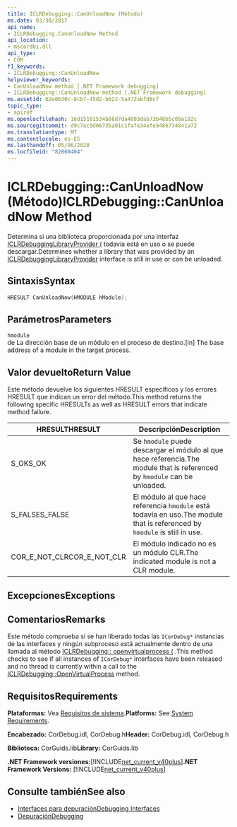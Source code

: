 ```yaml
---
title: ICLRDebugging::CanUnloadNow (Método)
ms.date: 03/30/2017
api_name:
- ICLRDebugging.CanUnloadNow Method
api_location:
- mscordbi.dll
api_type:
- COM
f1_keywords:
- ICLRDebugging::CanUnloadNow
helpviewer_keywords:
- CanUnloadNow method [.NET Framework debugging]
- ICLRDebugging::CanUnloadNow method [.NET Framework debugging]
ms.assetid: 62e0630c-8cb7-45d2-b622-5a472abfd8cf
topic_type:
- apiref
ms.openlocfilehash: 16d15101534b88d7da4093dab73b48b5c09a192c
ms.sourcegitcommit: d9c7ac5d06735a01c1fafe34efe9486734841a72
ms.translationtype: MT
ms.contentlocale: es-ES
ms.lasthandoff: 05/06/2020
ms.locfileid: "82860404"
---
```

# <a name="iclrdebuggingcanunloadnow-method"></a><span data-ttu-id="f941f-102">ICLRDebugging::CanUnloadNow (Método)</span><span class="sxs-lookup"><span data-stu-id="f941f-102">ICLRDebugging::CanUnloadNow Method</span></span>
<span data-ttu-id="f941f-103">Determina si una biblioteca proporcionada por una interfaz [ICLRDebuggingLibraryProvider (](iclrdebugginglibraryprovider-interface.md) todavía está en uso o se puede descargar.</span><span class="sxs-lookup"><span data-stu-id="f941f-103">Determines whether a library that was provided by an [ICLRDebuggingLibraryProvider](iclrdebugginglibraryprovider-interface.md) interface is still in use or can be unloaded.</span></span>  
  
## <a name="syntax"></a><span data-ttu-id="f941f-104">Sintaxis</span><span class="sxs-lookup"><span data-stu-id="f941f-104">Syntax</span></span>  
  
```cpp  
HRESULT CanUnloadNow(HMODULE hModule);  
```  
  
## <a name="parameters"></a><span data-ttu-id="f941f-105">Parámetros</span><span class="sxs-lookup"><span data-stu-id="f941f-105">Parameters</span></span>  
 `hmodule`  
 <span data-ttu-id="f941f-106">de La dirección base de un módulo en el proceso de destino.</span><span class="sxs-lookup"><span data-stu-id="f941f-106">[in] The base address of a module in the target process.</span></span>  
  
## <a name="return-value"></a><span data-ttu-id="f941f-107">Valor devuelto</span><span class="sxs-lookup"><span data-stu-id="f941f-107">Return Value</span></span>  
 <span data-ttu-id="f941f-108">Este método devuelve los siguientes HRESULT específicos y los errores HRESULT que indican un error del método.</span><span class="sxs-lookup"><span data-stu-id="f941f-108">This method returns the following specific HRESULTs as well as HRESULT errors that indicate method failure.</span></span>  
  
|<span data-ttu-id="f941f-109">HRESULT</span><span class="sxs-lookup"><span data-stu-id="f941f-109">HRESULT</span></span>|<span data-ttu-id="f941f-110">Descripción</span><span class="sxs-lookup"><span data-stu-id="f941f-110">Description</span></span>|  
|-------------|-----------------|  
|<span data-ttu-id="f941f-111">S_OK</span><span class="sxs-lookup"><span data-stu-id="f941f-111">S_OK</span></span>|<span data-ttu-id="f941f-112">Se `hmodule` puede descargar el módulo al que hace referencia.</span><span class="sxs-lookup"><span data-stu-id="f941f-112">The module that is referenced by `hmodule` can be unloaded.</span></span>|  
|<span data-ttu-id="f941f-113">S_FALSE</span><span class="sxs-lookup"><span data-stu-id="f941f-113">S_FALSE</span></span>|<span data-ttu-id="f941f-114">El módulo al que hace referencia `hmodule` está todavía en uso.</span><span class="sxs-lookup"><span data-stu-id="f941f-114">The module that is referenced by `hmodule` is still in use.</span></span>|  
|<span data-ttu-id="f941f-115">COR_E_NOT_CLR</span><span class="sxs-lookup"><span data-stu-id="f941f-115">COR_E_NOT_CLR</span></span>|<span data-ttu-id="f941f-116">El módulo indicado no es un módulo CLR.</span><span class="sxs-lookup"><span data-stu-id="f941f-116">The indicated module is not a CLR module.</span></span>|  
  
## <a name="exceptions"></a><span data-ttu-id="f941f-117">Excepciones</span><span class="sxs-lookup"><span data-stu-id="f941f-117">Exceptions</span></span>  
  
## <a name="remarks"></a><span data-ttu-id="f941f-118">Comentarios</span><span class="sxs-lookup"><span data-stu-id="f941f-118">Remarks</span></span>  
 <span data-ttu-id="f941f-119">Este método comprueba si se han liberado todas las `ICorDebug*` instancias de las interfaces y ningún subproceso está actualmente dentro de una llamada al método [ICLRDebugging:: openvirtualprocess (](iclrdebugging-openvirtualprocess-method.md) .</span><span class="sxs-lookup"><span data-stu-id="f941f-119">This method checks to see if all instances of `ICorDebug*` interfaces have been released and no thread is currently within a call to the [ICLRDebugging::OpenVirtualProcess](iclrdebugging-openvirtualprocess-method.md) method.</span></span>  
  
## <a name="requirements"></a><span data-ttu-id="f941f-120">Requisitos</span><span class="sxs-lookup"><span data-stu-id="f941f-120">Requirements</span></span>  
 <span data-ttu-id="f941f-121">**Plataformas:** Vea [Requisitos de sistema](../../get-started/system-requirements.md).</span><span class="sxs-lookup"><span data-stu-id="f941f-121">**Platforms:** See [System Requirements](../../get-started/system-requirements.md).</span></span>  
  
 <span data-ttu-id="f941f-122">**Encabezado:** CorDebug.idl, CorDebug.h</span><span class="sxs-lookup"><span data-stu-id="f941f-122">**Header:** CorDebug.idl, CorDebug.h</span></span>  
  
 <span data-ttu-id="f941f-123">**Biblioteca:** CorGuids.lib</span><span class="sxs-lookup"><span data-stu-id="f941f-123">**Library:** CorGuids.lib</span></span>  
  
 <span data-ttu-id="f941f-124">**.NET Framework versiones:**[!INCLUDE[net_current_v40plus](../../../../includes/net-current-v40plus-md.md)]</span><span class="sxs-lookup"><span data-stu-id="f941f-124">**.NET Framework Versions:** [!INCLUDE[net_current_v40plus](../../../../includes/net-current-v40plus-md.md)]</span></span>  
  
## <a name="see-also"></a><span data-ttu-id="f941f-125">Consulte también</span><span class="sxs-lookup"><span data-stu-id="f941f-125">See also</span></span>

- [<span data-ttu-id="f941f-126">Interfaces para depuración</span><span class="sxs-lookup"><span data-stu-id="f941f-126">Debugging Interfaces</span></span>](debugging-interfaces.md)
- [<span data-ttu-id="f941f-127">Depuración</span><span class="sxs-lookup"><span data-stu-id="f941f-127">Debugging</span></span>](index.md)
